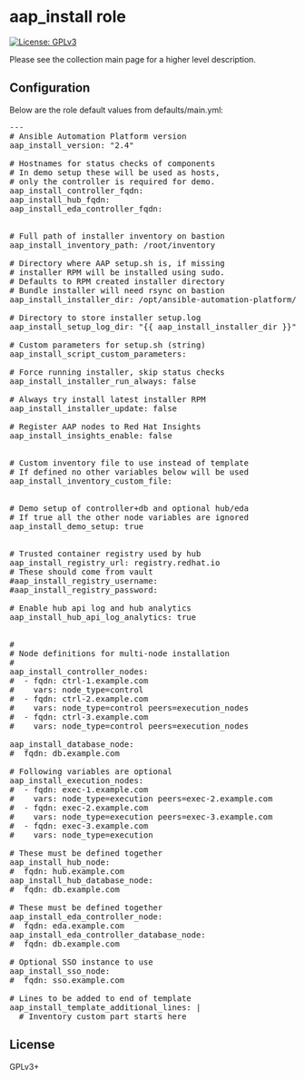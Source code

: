 # aap_install role

[![License: GPLv3](https://img.shields.io/badge/license-GPLv3-brightgreen.svg)](https://www.gnu.org/licenses/gpl-3.0)

Please see the collection main page for a higher level description.

## Configuration

Below are the role default values from defaults/main.yml:

<pre>
---
# Ansible Automation Platform version
aap_install_version: "2.4"

# Hostnames for status checks of components
# In demo setup these will be used as hosts,
# only the controller is required for demo.
aap_install_controller_fqdn:
aap_install_hub_fqdn:
aap_install_eda_controller_fqdn:


# Full path of installer inventory on bastion
aap_install_inventory_path: /root/inventory

# Directory where AAP setup.sh is, if missing
# installer RPM will be installed using sudo.
# Defaults to RPM created installer directory
# Bundle installer will need rsync on bastion
aap_install_installer_dir: /opt/ansible-automation-platform/installer

# Directory to store installer setup.log
aap_install_setup_log_dir: "{{ aap_install_installer_dir }}"

# Custom parameters for setup.sh (string)
aap_install_script_custom_parameters:

# Force running installer, skip status checks
aap_install_installer_run_always: false

# Always try install latest installer RPM
aap_install_installer_update: false

# Register AAP nodes to Red Hat Insights
aap_install_insights_enable: false


# Custom inventory file to use instead of template
# If defined no other variables below will be used
aap_install_inventory_custom_file:


# Demo setup of controller+db and optional hub/eda
# If true all the other node variables are ignored
aap_install_demo_setup: true


# Trusted container registry used by hub
aap_install_registry_url: registry.redhat.io
# These should come from vault
#aap_install_registry_username:
#aap_install_registry_password:

# Enable hub api log and hub analytics
aap_install_hub_api_log_analytics: true


#
# Node definitions for multi-node installation
#
aap_install_controller_nodes:
#  - fqdn: ctrl-1.example.com
#    vars: node_type=control
#  - fqdn: ctrl-2.example.com
#    vars: node_type=control peers=execution_nodes
#  - fqdn: ctrl-3.example.com
#    vars: node_type=control peers=execution_nodes

aap_install_database_node:
#  fqdn: db.example.com

# Following variables are optional
aap_install_execution_nodes:
#  - fqdn: exec-1.example.com
#    vars: node_type=execution peers=exec-2.example.com
#  - fqdn: exec-2.example.com
#    vars: node_type=execution peers=exec-3.example.com
#  - fqdn: exec-3.example.com
#    vars: node_type=execution

# These must be defined together
aap_install_hub_node:
#  fqdn: hub.example.com
aap_install_hub_database_node:
#  fqdn: db.example.com

# These must be defined together
aap_install_eda_controller_node:
#  fqdn: eda.example.com
aap_install_eda_controller_database_node:
#  fqdn: db.example.com

# Optional SSO instance to use
aap_install_sso_node:
#  fqdn: sso.example.com

# Lines to be added to end of template
aap_install_template_additional_lines: |
  # Inventory custom part starts here
</pre>

## License

GPLv3+
